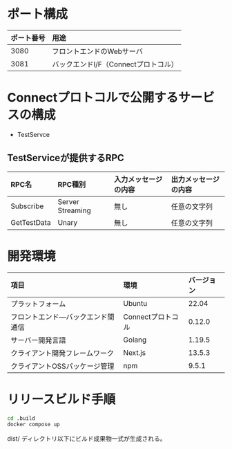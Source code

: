 # ポート構成

|ポート番号|用途|
|:---|:---|
|3080|フロントエンドのWebサーバ|
|3081|バックエンドI/F（Connectプロトコル）|

# Connectプロトコルで公開するサービスの構成

- TestServce

## TestServiceが提供するRPC

|RPC名|RPC種別|入力メッセージの内容|出力メッセージの内容|
|:---|:---|:---|:---|
|Subscribe|Server Streaming|無し|任意の文字列|
|GetTestData|Unary|無し|任意の文字列|

# 開発環境

|項目|環境|バージョン|
|:---|:---|:---|
|プラットフォーム|Ubuntu|22.04|
|フロントエンド―バックエンド間通信|Connectプロトコル|0.12.0|
|サーバー開発言語|Golang|1.19.5|
|クライアント開発フレームワーク|Next.js|13.5.3|
|クライアントOSSパッケージ管理|npm|9.5.1|

# リリースビルド手順

```bash
cd .build
docker compose up
```

dist/ ディレクトリ以下にビルド成果物一式が生成される。
